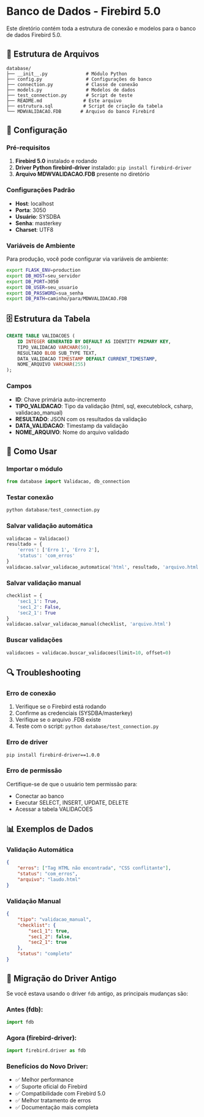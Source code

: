 # Banco de Dados - Firebird 5.0

Este diretório contém toda a estrutura de conexão e modelos para o banco de dados Firebird 5.0.

## 📁 Estrutura de Arquivos

```
database/
├── __init__.py              # Módulo Python
├── config.py                # Configurações do banco
├── connection.py            # Classe de conexão
├── models.py                # Modelos de dados
├── test_connection.py       # Script de teste
├── README.md               # Este arquivo
├── estrutura.sql           # Script de criação da tabela
└── MDWVALIDACAO.FDB       # Arquivo do banco Firebird
```

## 🔧 Configuração

### Pré-requisitos

1. **Firebird 5.0** instalado e rodando
2. **Driver Python firebird-driver** instalado: `pip install firebird-driver`
3. **Arquivo MDWVALIDACAO.FDB** presente no diretório

### Configurações Padrão

- **Host**: localhost
- **Porta**: 3050
- **Usuário**: SYSDBA
- **Senha**: masterkey
- **Charset**: UTF8

### Variáveis de Ambiente

Para produção, você pode configurar via variáveis de ambiente:

```bash
export FLASK_ENV=production
export DB_HOST=seu_servidor
export DB_PORT=3050
export DB_USER=seu_usuario
export DB_PASSWORD=sua_senha
export DB_PATH=caminho/para/MDWVALIDACAO.FDB
```

## 🗄️ Estrutura da Tabela

```sql
CREATE TABLE VALIDACOES (
    ID INTEGER GENERATED BY DEFAULT AS IDENTITY PRIMARY KEY,
    TIPO_VALIDACAO VARCHAR(50),
    RESULTADO BLOB SUB_TYPE TEXT,
    DATA_VALIDACAO TIMESTAMP DEFAULT CURRENT_TIMESTAMP,
    NOME_ARQUIVO VARCHAR(255)
);
```

### Campos

- **ID**: Chave primária auto-incremento
- **TIPO_VALIDACAO**: Tipo da validação (html, sql, executeblock, csharp, validacao_manual)
- **RESULTADO**: JSON com os resultados da validação
- **DATA_VALIDACAO**: Timestamp da validação
- **NOME_ARQUIVO**: Nome do arquivo validado

## 🚀 Como Usar

### Importar o módulo

```python
from database import Validacao, db_connection
```

### Testar conexão

```python
python database/test_connection.py
```

### Salvar validação automática

```python
validacao = Validacao()
resultado = {
    'erros': ['Erro 1', 'Erro 2'],
    'status': 'com_erros'
}
validacao.salvar_validacao_automatica('html', resultado, 'arquivo.html')
```

### Salvar validação manual

```python
checklist = {
    'sec1_1': True,
    'sec1_2': False,
    'sec2_1': True
}
validacao.salvar_validacao_manual(checklist, 'arquivo.html')
```

### Buscar validações

```python
validacoes = validacao.buscar_validacoes(limit=10, offset=0)
```

## 🔍 Troubleshooting

### Erro de conexão

1. Verifique se o Firebird está rodando
2. Confirme as credenciais (SYSDBA/masterkey)
3. Verifique se o arquivo .FDB existe
4. Teste com o script: `python database/test_connection.py`

### Erro de driver

```bash
pip install firebird-driver==1.0.0
```

### Erro de permissão

Certifique-se de que o usuário tem permissão para:
- Conectar ao banco
- Executar SELECT, INSERT, UPDATE, DELETE
- Acessar a tabela VALIDACOES

## 📊 Exemplos de Dados

### Validação Automática
```json
{
    "erros": ["Tag HTML não encontrada", "CSS conflitante"],
    "status": "com_erros",
    "arquivo": "laudo.html"
}
```

### Validação Manual
```json
{
    "tipo": "validacao_manual",
    "checklist": {
        "sec1_1": true,
        "sec1_2": false,
        "sec2_1": true
    },
    "status": "completo"
}
```

## 🔄 Migração do Driver Antigo

Se você estava usando o driver `fdb` antigo, as principais mudanças são:

### Antes (fdb):
```python
import fdb
```

### Agora (firebird-driver):
```python
import firebird.driver as fdb
```

### Benefícios do Novo Driver:
- ✅ Melhor performance
- ✅ Suporte oficial do Firebird
- ✅ Compatibilidade com Firebird 5.0
- ✅ Melhor tratamento de erros
- ✅ Documentação mais completa 